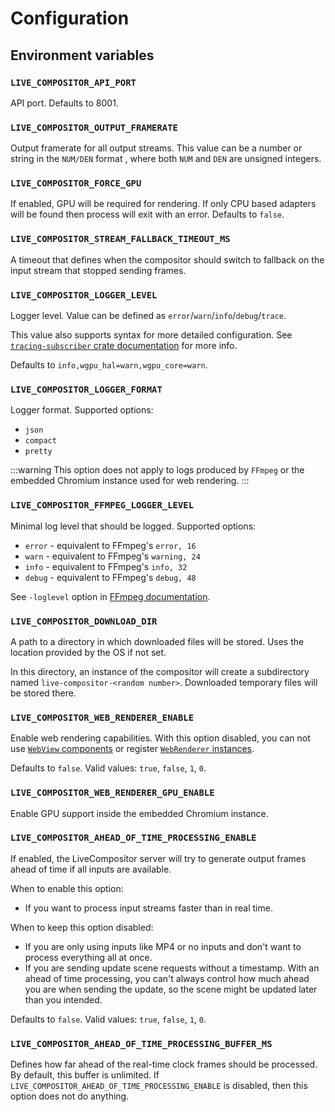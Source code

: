 # Configuration

## Environment variables

### `LIVE_COMPOSITOR_API_PORT`

API port. Defaults to 8001.

### `LIVE_COMPOSITOR_OUTPUT_FRAMERATE`

Output framerate for all output streams. This value can be a number or string in the `NUM/DEN` format , where both `NUM` and `DEN` are unsigned integers.

### `LIVE_COMPOSITOR_FORCE_GPU`

If enabled, GPU will be required for rendering. If only CPU based adapters will be found then process will exit with an error. Defaults to `false`.

### `LIVE_COMPOSITOR_STREAM_FALLBACK_TIMEOUT_MS`

A timeout that defines when the compositor should switch to fallback on the input stream that stopped sending frames.

### `LIVE_COMPOSITOR_LOGGER_LEVEL`

Logger level. Value can be defined as `error`/`warn`/`info`/`debug`/`trace`.

This value also supports syntax for more detailed configuration. See [`tracing-subscriber` crate documentation](https://docs.rs/tracing-subscriber/latest/tracing_subscriber/filter/struct.EnvFilter.html#example-syntax) for more info.

Defaults to `info,wgpu_hal=warn,wgpu_core=warn`.

### `LIVE_COMPOSITOR_LOGGER_FORMAT`

Logger format. Supported options:
- `json`
- `compact`
- `pretty`

:::warning
This option does not apply to logs produced by `FFmpeg` or the embedded Chromium instance used for web rendering.
:::

### `LIVE_COMPOSITOR_FFMPEG_LOGGER_LEVEL`

Minimal log level that should be logged. Supported options:
- `error` - equivalent to FFmpeg's `error, 16`
- `warn` - equivalent to FFmpeg's `warning, 24`
- `info` - equivalent to FFmpeg's `info, 32`
- `debug` - equivalent to FFmpeg's `debug, 48`
 

See `-loglevel` option in [FFmpeg documentation](https://ffmpeg.org/ffmpeg.html).

### `LIVE_COMPOSITOR_DOWNLOAD_DIR`

A path to a directory in which downloaded files will be stored. Uses the location provided by the OS if not set.

In this directory, an instance of the compositor will create a subdirectory named `live-compositor-<random number>`. Downloaded temporary files will be stored there.

### `LIVE_COMPOSITOR_WEB_RENDERER_ENABLE`

Enable web rendering capabilities. With this option disabled, you can not use [`WebView` components](../api/components/WebView) or register [`WebRenderer` instances](../api/renderers/web).

Defaults to `false`. Valid values: `true`, `false`, `1`, `0`.

### `LIVE_COMPOSITOR_WEB_RENDERER_GPU_ENABLE`

Enable GPU support inside the embedded Chromium instance.

### `LIVE_COMPOSITOR_AHEAD_OF_TIME_PROCESSING_ENABLE`

If enabled, the LiveCompositor server will try to generate output frames ahead of time if all inputs are available.

When to enable this option:
- If you want to process input streams faster than in real time.

When to keep this option disabled:
- If you are only using inputs like MP4 or no inputs and don't want to process everything all at once.
- If you are sending update scene requests without a timestamp. With an ahead of time processing, you can't always control how much ahead you are when sending the update, so the scene might be updated later than you intended.


Defaults to `false`. Valid values: `true`, `false`, `1`, `0`.

### `LIVE_COMPOSITOR_AHEAD_OF_TIME_PROCESSING_BUFFER_MS`

Defines how far ahead of the real-time clock frames should be processed. By default, this buffer is unlimited.
If `LIVE_COMPOSITOR_AHEAD_OF_TIME_PROCESSING_ENABLE` is disabled, then this option does not do anything.
